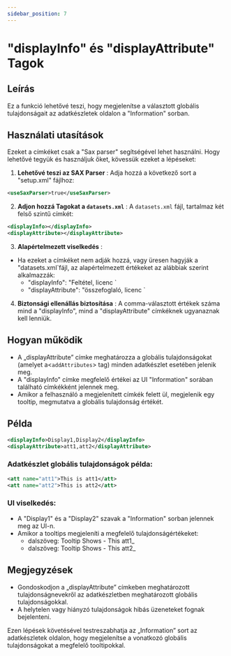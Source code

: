 ```yaml
---
sidebar_position: 7
---
```

# "displayInfo" és "displayAttribute" Tagok

## Leírás
Ez a funkció lehetővé teszi, hogy megjelenítse a választott globális tulajdonságait az adatkészletek oldalon a "Information" sorban.

## Használati utasítások
Ezeket a címkéket csak a "Sax parser" segítségével lehet használni. Hogy lehetővé tegyük és használjuk őket, kövessük ezeket a lépéseket:

1.  **Lehetővé teszi az SAX Parser** :
Adja hozzá a következő sort a "setup.xml" fájlhoz:
   ```xml
   <useSaxParser>true</useSaxParser>
   ```

2.  **Adjon hozzá Tagokat a `datasets.xml`** :
A `datasets.xml` fájl, tartalmaz két felső szintű címkét:
   ```xml
   <displayInfo></displayInfo>
   <displayAttribute></displayAttribute>
   ```

3.  **Alapértelmezett viselkedés** :
   - Ha ezeket a címkéket nem adják hozzá, vagy üresen hagyják a "datasets.xml`fájl, az alapértelmezett értékeket az alábbiak szerint alkalmazzák:
     - "displayInfo": "Feltétel, licenc `
     - "displayAttribute": "összefoglaló, licenc `

4.  **Biztonsági ellenállás biztosítása** :
A comma-választott értékek száma mind a "displayInfo", mind a "displayAttribute" címkéknek ugyanaznak kell lenniük.

## Hogyan működik
- A „displayAttribute” címke meghatározza a globális tulajdonságokat (amelyet a&lt;`addAttributes`&gt; tag) minden adatkészlet esetében jelenik meg.
- A "displayInfo" címke megfelelő értékei az UI "Information" sorában található címkékként jelennek meg.
- Amikor a felhasználó a megjelenített címkék felett ül, megjelenik egy tooltip, megmutatva a globális tulajdonság értékét.

## Példa
```xml
<displayInfo>Display1,Display2</displayInfo>
<displayAttribute>att1,att2</displayAttribute>
```

### Adatkészlet globális tulajdonságok példa:
```xml
<att name="att1">This is att1</att>
<att name="att2">This is att2</att>
```

### UI viselkedés:
- A "Display1" és a "Display2" szavak a "Information" sorban jelennek meg az UI-n.
- Amikor a tooltips megjeleníti a megfelelő tulajdonságértékeket:
  - dalszöveg: Tooltip Shows - This att1_
  - dalszöveg: Tooltip Shows - This att2_

## Megjegyzések
- Gondoskodjon a „displayAttribute” címkeben meghatározott tulajdonságnevekről az adatkészletben meghatározott globális tulajdonságokkal.
- A helytelen vagy hiányzó tulajdonságok hibás üzeneteket fognak bejelenteni.

Ezen lépések követésével testreszabhatja az „Information” sort az adatkészletek oldalon, hogy megjelenítse a vonatkozó globális tulajdonságokat a megfelelő tooltipokkal.
